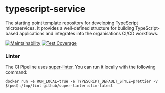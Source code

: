 # typescript-service

The starting point template repository for developing TypeScript microservices. It provides a well-defined structure for building TypeScript-based applications and integrates into the organisations CI/CD workflows.

[![Maintainability](https://api.codeclimate.com/v1/badges/7f1efd504c8530d6d5b7/maintainability)](https://codeclimate.com/github/TogetherCrew/typescript-service/maintainability)
[![Test Coverage](https://api.codeclimate.com/v1/badges/7f1efd504c8530d6d5b7/test_coverage)](https://codeclimate.com/github/TogetherCrew/typescript-service/test_coverage)


### Linter

The CI Pipeline uses [super-linter](https://github.com/super-linter/super-linter). You can run it locally with the following command:

```
docker run -e RUN_LOCAL=true -e TYPESCRIPT_DEFAULT_STYLE=prettier -v $(pwd):/tmp/lint github/super-linter:slim-latest
```